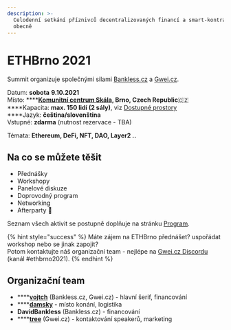 ```yaml
---
description: >-
  Celodenní setkání příznivců decentralizovaných financí a smart-kontraktů
  obecně
---
```


# ETHBrno 2021

Summit organizuje společnými silami [Bankless.cz](https://bankless.cz/) a [Gwei.cz](http://gwei.cz/).

Datum: **sobota** **9.10.2021**  
Místo: ****[**Komunitní centrum Skála**](misto-konani.md)**, Brno, Czech Republic**🇨🇿   
****Kapacita: **max. 150 lidí \(2 sály\)**, viz [Dostupné prostory](misto-konani.md)  
****Jazyk: **čeština/slovenština**  
Vstupné: **zdarma** \(nutnost rezervace - TBA\)

Témata: **Ethereum, DeFi, NFT, DAO, Layer2 ..**

## Na co se můžete těšit

* Přednášky
* Workshopy
* Panelové diskuze
* Doprovodný program
* Networking
* Afterparty 🎉 

Seznam všech aktivit se postupně doplňuje na stránku [Program](program/).

{% hint style="success" %}
Máte zájem na ETHBrno přednášet? uspořádat workshop nebo se jinak zapojit?  
Potom kontaktujte náš organizační team - nejlépe na [Gwei.cz Discordu](https://chat.gwei.cz) \(kanál \#ethbrno2021\).
{% endhint %}

## Organizační team

* \*\*\*\*[**vojtch**](https://twitter.com/StudenyVojta) \(Bankless.cz, Gwei.cz\) - hlavní šerif, financování
* \*\*\*\*[**damsky**](https://twitter.com/CryptoDamSky) **-** místo konání, logistika
* **DavidBankless** \(Bankless.cz\) - financování
* \*\*\*\*[**tree**](https://twitter.com/treecz) \(Gwei.cz\) - kontaktování speakerů, marketing



